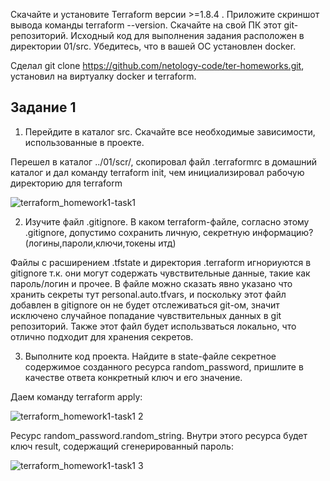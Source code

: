 Скачайте и установите Terraform версии >=1.8.4 . Приложите скриншот вывода команды terraform --version.
Скачайте на свой ПК этот git-репозиторий. Исходный код для выполнения задания расположен в директории 01/src.
Убедитесь, что в вашей ОС установлен docker.


Сделал git clone https://github.com/netology-code/ter-homeworks.git, установил на виртуалку docker и terraform.

## Задание 1

1) Перейдите в каталог src. Скачайте все необходимые зависимости, использованные в проекте.


Перешел в каталог ../01/scr/, скопировал файл .terraformrc в домашний каталог и дал команду terraform init, чем инициализировал рабочую директорию для terraform

![terraform_homework1-task1](https://github.com/user-attachments/assets/01688a47-6b69-416e-a76e-63d7b0e60a4c)

2) Изучите файл .gitignore. В каком terraform-файле, согласно этому .gitignore, допустимо сохранить личную, секретную информацию?(логины,пароли,ключи,токены итд)

Файлы с расширением .tfstate и директория .terraform игнориуются в gitignore т.к. они могут содержать чувствительные данные, такие как пароль/логин и прочее. В файле можно сказать явно указано что хранить секреты тут personal.auto.tfvars, и поскольку этот файл добавлен в gitignore он не будет отслеживаться git-ом, значит исключено случайное попадание чувствительных данных в git репозиторий. Также этот файл будет использваться локально, что отлично подходит для хранения секретов. 


3) Выполните код проекта. Найдите в state-файле секретное содержимое созданного ресурса random_password, пришлите в качестве ответа конкретный ключ и его значение.

Даем команду terraform apply:

![terraform_homework1-task1 2](https://github.com/user-attachments/assets/2db1f5d6-4608-47a2-8f0b-e0e4983d0a23)


Ресурс random_password.random_string. Внутри этого ресурса будет ключ result, содержащий сгенерированный пароль:

![terraform_homework1-task1 3](https://github.com/user-attachments/assets/c244c9fe-827e-4f3e-8efa-0916834c59cf)
